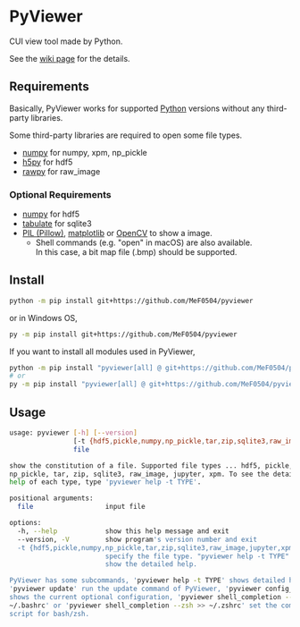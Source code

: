 # PyViewer

CUI view tool made by Python.

See the [wiki page](https://github.com/MeF0504/pyviewer/wiki) for the details.

## Requirements

Basically, PyViewer works for supported [Python](https://www.python.org/) versions
without any third-party libraries.

Some third-party libraries are required to open some file types.
- [numpy](https://numpy.org/) for numpy, xpm, np_pickle
- [h5py](https://docs.h5py.org/) for hdf5
- [rawpy](https://letmaik.github.io/rawpy/api/rawpy.RawPy.html) for raw_image

### Optional Requirements

- [numpy](https://numpy.org/) for hdf5
- [tabulate](https://pypi.org/project/tabulate/) for sqlite3
- [PIL (Pillow)](https://pillow.readthedocs.io/), [matplotlib](https://matplotlib.org/) or [OpenCV](https://pypi.org/project/opencv-python/) to show a image.
    - Shell commands (e.g. "open" in macOS) are also available.  
      In this case, a bit map file (.bmp) should be supported.

## Install

```bash
python -m pip install git+https://github.com/MeF0504/pyviewer
```
or in Windows OS,
```bash
py -m pip install git+https://github.com/MeF0504/pyviewer
```

If you want to install all modules used in PyViewer,
```bash
python -m pip install "pyviewer[all] @ git+https://github.com/MeF0504/pyviewer"
# or
py -m pip install "pyviewer[all] @ git+https://github.com/MeF0504/pyviewer"
```

## Usage
```bash
usage: pyviewer [-h] [--version]
                [-t {hdf5,pickle,numpy,np_pickle,tar,zip,sqlite3,raw_image,jupyter,xpm}]
                file

show the constitution of a file. Supported file types ... hdf5, pickle, numpy,
np_pickle, tar, zip, sqlite3, raw_image, jupyter, xpm. To see the detailed
help of each type, type 'pyviewer help -t TYPE'.

positional arguments:
  file                  input file

options:
  -h, --help            show this help message and exit
  --version, -V         show program's version number and exit
  -t {hdf5,pickle,numpy,np_pickle,tar,zip,sqlite3,raw_image,jupyter,xpm}, --type {hdf5,pickle,numpy,np_pickle,tar,zip,sqlite3,raw_image,jupyter,xpm}
                        specify the file type. "pyviewer help -t TYPE" will
                        show the detailed help.

PyViewer has some subcommands, 'pyviewer help -t TYPE' shows detailed help,
'pyviewer update' run the update command of PyViewer, 'pyviewer config_list'
shows the current optional configuration, 'pyviewer shell_completion --bash >>
~/.bashrc' or 'pyviewer shell_completion --zsh >> ~/.zshrc' set the completion
script for bash/zsh.
```

